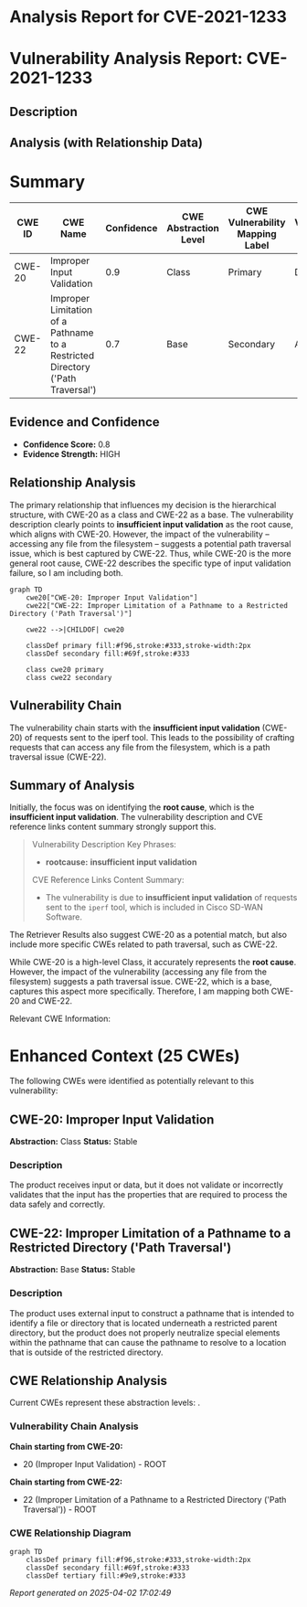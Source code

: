 # Analysis Report for CVE-2021-1233

# Vulnerability Analysis Report: CVE-2021-1233

## Description



## Analysis (with Relationship Data)

# Summary
| CWE ID | CWE Name | Confidence | CWE Abstraction Level | CWE Vulnerability Mapping Label | CWE-Vulnerability Mapping Notes |
|---|---|---|---|---|---|
| CWE-20 | Improper Input Validation | 0.9 | Class | Primary | Discouraged |
| CWE-22 | Improper Limitation of a Pathname to a Restricted Directory ('Path Traversal') | 0.7 | Base | Secondary | Allowed |

## Evidence and Confidence

*   **Confidence Score:** 0.8
*   **Evidence Strength:** HIGH

## Relationship Analysis
The primary relationship that influences my decision is the hierarchical structure, with CWE-20 as a class and CWE-22 as a base. The vulnerability description clearly points to **insufficient input validation** as the root cause, which aligns with CWE-20. However, the impact of the vulnerability – accessing any file from the filesystem – suggests a potential path traversal issue, which is best captured by CWE-22. Thus, while CWE-20 is the more general root cause, CWE-22 describes the specific type of input validation failure, so I am including both.

```mermaid
graph TD
    cwe20["CWE-20: Improper Input Validation"]
    cwe22["CWE-22: Improper Limitation of a Pathname to a Restricted Directory ('Path Traversal')"]
    
    cwe22 -->|CHILDOF| cwe20
    
    classDef primary fill:#f96,stroke:#333,stroke-width:2px
    classDef secondary fill:#69f,stroke:#333
    
    class cwe20 primary
    class cwe22 secondary
```

## Vulnerability Chain
The vulnerability chain starts with the **insufficient input validation** (CWE-20) of requests sent to the iperf tool. This leads to the possibility of crafting requests that can access any file from the filesystem, which is a path traversal issue (CWE-22).

## Summary of Analysis
Initially, the focus was on identifying the **root cause**, which is the **insufficient input validation**. The vulnerability description and CVE reference links content summary strongly support this.

> Vulnerability Description Key Phrases:
> - **rootcause:** **insufficient input validation**
>
> CVE Reference Links Content Summary:
> - The vulnerability is due to **insufficient input validation** of requests sent to the `iperf` tool, which is included in Cisco SD-WAN Software.

The Retriever Results also suggest CWE-20 as a potential match, but also include more specific CWEs related to path traversal, such as CWE-22.

While CWE-20 is a high-level Class, it accurately represents the **root cause**. However, the impact of the vulnerability (accessing any file from the filesystem) suggests a path traversal issue. CWE-22, which is a base, captures this aspect more specifically. Therefore, I am mapping both CWE-20 and CWE-22.

Relevant CWE Information:

# Enhanced Context (25 CWEs)
The following CWEs were identified as potentially relevant to this vulnerability:

## CWE-20: Improper Input Validation
**Abstraction:** Class
**Status:** Stable

### Description
The product receives input or data, but it does
        not validate or incorrectly validates that the input has the
        properties that are required to process the data safely and
        correctly.

## CWE-22: Improper Limitation of a Pathname to a Restricted Directory ('Path Traversal')
**Abstraction:** Base
**Status:** Stable

### Description
The product uses external input to construct a pathname that is intended to identify a file or directory that is located underneath a restricted parent directory, but the product does not properly neutralize special elements within the pathname that can cause the pathname to resolve to a location that is outside of the restricted directory.


## CWE Relationship Analysis

Current CWEs represent these abstraction levels: .


### Vulnerability Chain Analysis

**Chain starting from CWE-20:**
- 20 (Improper Input Validation) - ROOT


**Chain starting from CWE-22:**
- 22 (Improper Limitation of a Pathname to a Restricted Directory ('Path Traversal')) - ROOT



### CWE Relationship Diagram

```mermaid
graph TD
    classDef primary fill:#f96,stroke:#333,stroke-width:2px
    classDef secondary fill:#69f,stroke:#333
    classDef tertiary fill:#9e9,stroke:#333
```



*Report generated on 2025-04-02 17:02:49*
